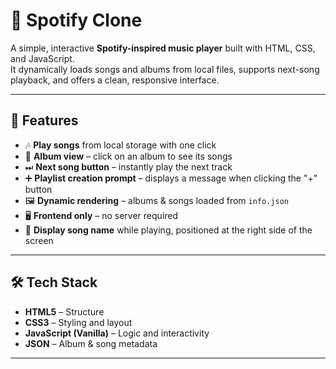 # 🎵 Spotify Clone

A simple, interactive **Spotify-inspired music player** built with HTML, CSS, and JavaScript.  
It dynamically loads songs and albums from local files, supports next-song playback, and offers a clean, responsive interface.

---

## 🚀 Features

- 🎶 **Play songs** from local storage with one click
- 📂 **Album view** – click on an album to see its songs
- ⏭ **Next song button** – instantly play the next track
- ➕ **Playlist creation prompt** – displays a message when clicking the "+" button
- 🖼 **Dynamic rendering** – albums & songs loaded from `info.json`
- 🖥 **Frontend only** – no server required
- 📜 **Display song name** while playing, positioned at the right side of the screen

---

## 🛠 Tech Stack

- **HTML5** – Structure  
- **CSS3** – Styling and layout  
- **JavaScript (Vanilla)** – Logic and interactivity  
- **JSON** – Album & song metadata

---
